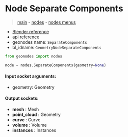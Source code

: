 # Node Separate Components

> [main](../structure.md) - [nodes](nodes.md) - [nodes menus](nodes_menus.md)

- [Blender reference](https://docs.blender.org/manual/en/latest/modeling/geometry_nodes/geometry/separate_components.html)
- [api reference](https://docs.blender.org/api/current/bpy.types.GeometryNodeSeparateComponents.html)
- geonodes name: `SeparateComponents`
- bl_idname: `GeometryNodeSeparateComponents`

```python
from geonodes import nodes

node = nodes.SeparateComponents(geometry=None)
```

#### Input socket arguments:

- geometry: Geometry

#### Output sockets:

- **mesh** : Mesh
- **point_cloud** : Geometry
- **curve** : Curve
- **volume** : Volume
- **instances** : Instances

